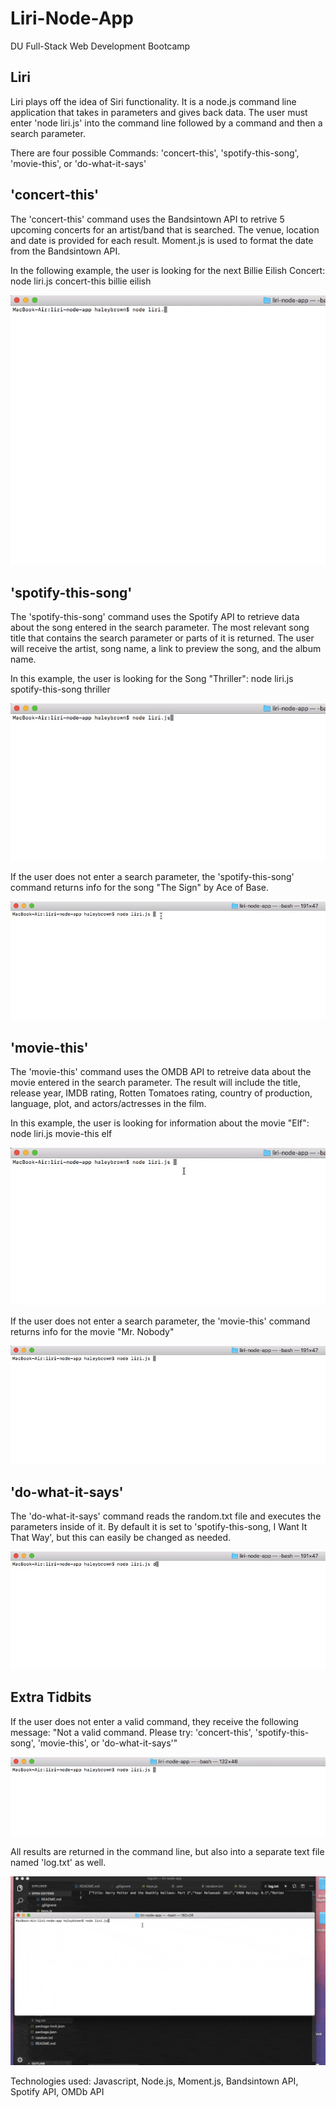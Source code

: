 # Liri-Node-App

DU Full-Stack Web Development Bootcamp

## Liri

Liri plays off the idea of Siri functionality. It is a node.js command line application that takes in parameters and gives back data. The user must enter 'node liri.js' into the command line followed by a command and then a search parameter.

There are four possible Commands: 'concert-this', 'spotify-this-song', 'movie-this', or 'do-what-it-says'

## 'concert-this'

The 'concert-this' command uses the Bandsintown API to retrive 5 upcoming concerts for an artist/band that is searched. The venue, location and date is provided for each result. Moment.js is used to format the date from the Bandsintown API.

In the following example, the user is looking for the next Billie Eilish Concert: node liri.js concert-this billie eilish

![concert-this](/images/concert-this.gif)

## 'spotify-this-song'

The 'spotify-this-song' command uses the Spotify API to retrieve data about the song entered in the search parameter. The most relevant song title that contains the search parameter or parts of it is returned. The user will receive the artist, song name, a link to preview the song, and the album name.

In this example, the user is looking for the Song "Thriller": node liri.js spotify-this-song thriller

![spotify-this-song](/images/spotify-this-song.gif)

If the user does not enter a search parameter, the 'spotify-this-song' command returns info for the song "The Sign" by Ace of Base.

![spotify-this-song-default](/images/spotify-default.gif)

## 'movie-this'

The 'movie-this' command uses the OMDB API to retreive data about the movie entered in the search parameter. The result will include the title, release year, IMDB rating, Rotten Tomatoes rating, country of production, language, plot, and actors/actresses in the film.

In this example, the user is looking for information about the movie "Elf": node liri.js movie-this elf

![movie-this](/images/movie-this.gif)

If the user does not enter a search parameter, the 'movie-this' command returns info for the movie "Mr. Nobody"

![movie-this-default](/images/movie-default.gif)

## 'do-what-it-says'

The 'do-what-it-says' command reads the random.txt file and executes the parameters inside of it. By default it is set to 'spotify-this-song, I Want It That Way', but this can easily be changed as needed.

![do-what-it-says](/images/do-what-it-says.gif)

## Extra Tidbits

If the user does not enter a valid command, they receive the following message: "Not a valid command. Please try: 'concert-this', 'spotify-this-song', 'movie-this', or 'do-what-it-says'"

![command-message](/images/command-message.gif)

All results are returned in the command line, but also into a separate text file named 'log.txt' as well.

![log-tex](/images/log-text-compressed.gif)

Technologies used: Javascript, Node.js, Moment.js, Bandsintown API, Spotify API, OMDb API